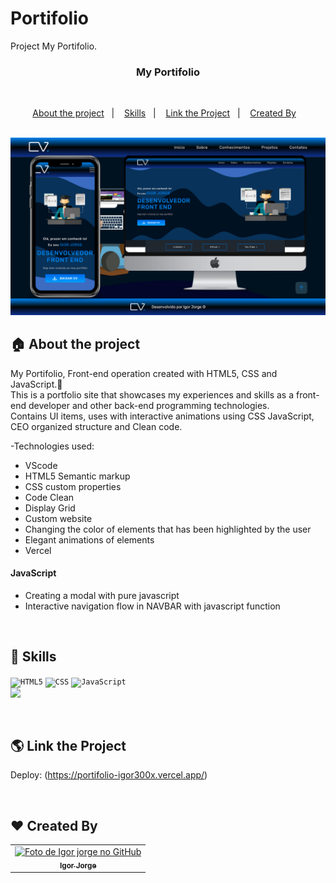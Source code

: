# Portifolio
Project My Portifolio.

<h3 align="center">
   My Portifolio
</h3>

<br>

<p align="center">
  <a href="#house-about-the-project">About the project</a>&nbsp;&nbsp;&nbsp;|&nbsp;&nbsp;&nbsp;
  <a href="#rocket-Skills">Skills</a>&nbsp;&nbsp;&nbsp;|&nbsp;&nbsp;&nbsp;
  <a href="#earth_americas-Link-the-Project ">Link the Project</a>&nbsp;&nbsp;&nbsp;|&nbsp;&nbsp;&nbsp;
  <a href="#heart-Created-By">Created By</a>&nbsp;&nbsp;&nbsp;
</p>

<br>
<img alt="Layout" src="https://github.com/igor300x/Portifolio/blob/master/desing/pcolor.png?raw=true">
<br>


## :house: About the project

My Portifolio, Front-end operation created with HTML5, CSS and JavaScript.🚀 <br>
This is a portfolio site that showcases my experiences and skills as a front-end developer and other back-end programming technologies.<br>
Contains UI items, uses with interactive animations using CSS JavaScript, CEO organized structure and Clean code.


-Technologies used:
- VScode
- HTML5 Semantic markup
- CSS custom properties
- Code Clean
- Display Grid
- Custom website
- Changing the color of elements that has been highlighted by the user
- Elegant animations of elements
- Vercel
#### JavaScript
- Creating a modal with pure javascript
- Interactive navigation flow in NAVBAR with javascript function
<br>

## :rocket: Skills 

<code><img height="32" src="https://img.shields.io/badge/HTML5-E34F26?style=for-the-badge&logo=html5&logoColor=white" alt="HTML5"/></code> 
<code><img height="32" src="https://img.shields.io/badge/CSS3-1572B6?style=for-the-badge&logo=css3&logoColor=white" alt="CSS"/></code>
</code> <code><img src="https://img.shields.io/badge/JavaScript-323330?style=for-the-badge&logo=javascript&logoColor=F7DF1E" alt="JavaScript"/></code>
<code> <img heigth="32" src="https://img.shields.io/badge/Vercel-000000?style=for-the-badge&logo=vercel&logoColor=white"/> </code>

<br>

## :earth_americas: Link the Project 

Deploy: (https://portifolio-igor300x.vercel.app/)
<br>

<br>

## :heart: Created By
<table>
  <tr>
    <td align="center">
      <a href="https://www.linkedin.com/in/igor300x/">
        <img src="https://i.imgur.com/XlBBoVs.png" width="100px;" alt="Foto de Igor jorge no GitHub"/><br>
        <sub>
          <b>Igor Jorge</b>
        </sub>
      </a>
    </td>
  </tr>
</table>
